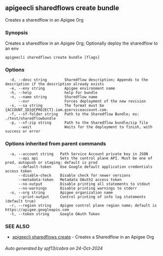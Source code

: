 ## apigeecli sharedflows create bundle

Creates a sharedflow in an Apigee Org

### Synopsis

Creates a sharedflow in an Apigee Org; Optionally deploy the sharedflow to an env

```
apigeecli sharedflows create bundle [flags]
```

### Options

```
  -d, --desc string        Sharedflow description; Appends to the description if the description already exists
  -e, --env string         Apigee environment name
  -h, --help               help for bundle
  -n, --name string        Sharedflow name
      --ovr                Forces deployment of the new revision
  -s, --sa string          The format must be {ACCOUNT_ID}@{PROJECT}.iam.gserviceaccount.com.
  -f, --sf-folder string   Path to the Sharedflow Bundle; ex: ./test/sharedflowbundle
  -p, --sf-zip string      Path to the Sharedflow bundle/zip file
      --wait               Waits for the deployment to finish, with success or error
```

### Options inherited from parent commands

```
  -a, --account string   Path Service Account private key in JSON
      --api api          Sets the control plane API. Must be one of prod, autopush or staging; default is prod
      --default-token    Use Google default application credentials access token
      --disable-check    Disable check for newer versions
      --metadata-token   Metadata OAuth2 access token
      --no-output        Disable printing all statements to stdout
      --no-warnings      Disable printing warnings to stderr
  -o, --org string       Apigee organization name
      --print-output     Control printing of info log statements (default true)
  -r, --region string    Apigee control plane region name; default is https://apigee.googleapis.com
  -t, --token string     Google OAuth Token
```

### SEE ALSO

* [apigeecli sharedflows create](apigeecli_sharedflows_create.md)	 - Creates a Sharedflow in an Apigee Org

###### Auto generated by spf13/cobra on 24-Oct-2024
